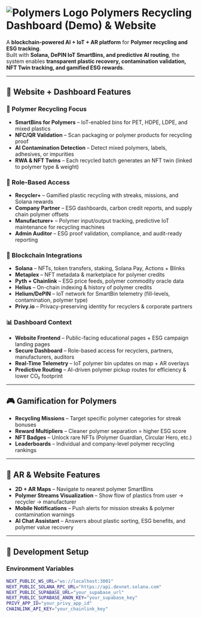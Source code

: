 # ![Polymers Logo](https://raw.githubusercontent.com/PolymersNetwork/apps/web/assets/main/p-logo.png) Polymers Recycling Dashboard (Demo) & Website

A **blockchain-powered AI + IoT + AR platform** for **Polymer recycling and ESG tracking**.  
Built with **Solana, DePIN IoT SmartBins, and predictive AI routing**, the system enables **transparent plastic recovery, contamination validation, NFT Twin tracking, and gamified ESG rewards**.

---

## 🚀 Website + Dashboard Features

### 🔬 Polymer Recycling Focus

* **SmartBins for Polymers** – IoT-enabled bins for PET, HDPE, LDPE, and mixed plastics
* **NFC/QR Validation** – Scan packaging or polymer products for recycling proof
* **AI Contamination Detection** – Detect mixed polymers, labels, adhesives, or impurities
* **RWA & NFT Twins** – Each recycled batch generates an NFT twin (linked to polymer type & weight)

### 🎯 Role-Based Access

* **Recycler+** – Gamified plastic recycling with streaks, missions, and Solana rewards
* **Company Partner** – ESG dashboards, carbon credit reports, and supply chain polymer offsets
* **Manufacturer+** – Polymer input/output tracking, predictive IoT maintenance for recycling machines
* **Admin Auditor** – ESG proof validation, compliance, and audit-ready reporting

### 🔗 Blockchain Integrations

* **Solana** – NFTs, token transfers, staking, Solana Pay, Actions + Blinks
* **Metaplex** – NFT metadata & marketplace for polymer credits
* **Pyth + Chainlink** – ESG price feeds, polymer commodity oracle data
* **Helius** – On-chain indexing & history of polymer credits
* **Helium/DePIN** – IoT network for SmartBin telemetry (fill-levels, contamination, polymer type)
* **Privy.io** – Privacy-preserving identity for recyclers & corporate partners

### 📊 Dashboard Context

* **Website Frontend** – Public-facing educational pages + ESG campaign landing pages
* **Secure Dashboard** – Role-based access for recyclers, partners, manufacturers, auditors
* **Real-Time Telemetry** – IoT polymer bin updates on map + AR overlays
* **Predictive Routing** – AI-driven polymer pickup routes for efficiency & lower CO₂ footprint

---

## 🎮 Gamification for Polymers

* **Recycling Missions** – Target specific polymer categories for streak bonuses
* **Reward Multipliers** – Cleaner polymer separation = higher ESG score
* **NFT Badges** – Unlock rare NFTs (Polymer Guardian, Circular Hero, etc.)
* **Leaderboards** – Individual and company-level polymer recycling rankings

---

## 📱 AR & Website Features

* **2D + AR Maps** – Navigate to nearest polymer SmartBins
* **Polymer Streams Visualization** – Show flow of plastics from user → recycler → manufacturer
* **Mobile Notifications** – Push alerts for mission streaks & polymer contamination warnings
* **AI Chat Assistant** – Answers about plastic sorting, ESG benefits, and polymer value recovery

---

## 🔧 Development Setup

### Environment Variables

```bash
NEXT_PUBLIC_WS_URL="ws://localhost:3001"
NEXT_PUBLIC_SOLANA_RPC_URL="https://api.devnet.solana.com"
NEXT_PUBLIC_SUPABASE_URL="your_supabase_url"
NEXT_PUBLIC_SUPABASE_ANON_KEY="your_supabase_key"
PRIVY_APP_ID="your_privy_app_id"
CHAINLINK_API_KEY="your_chainlink_key"
